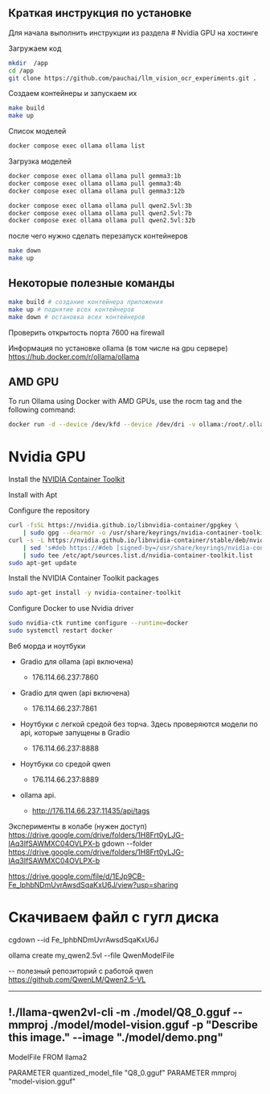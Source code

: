 
## Краткая инструкция по установке

Для начала выполнить инструкции из раздела # Nvidia GPU на хостинге


Загружаем код
```bash
mkdir  /app
cd /app
git clone https://github.com/pauchai/llm_vision_ocr_experiments.git .

``` 

Создаем контейнеры и запускаем их
```bash
make build
make up

```


Список моделей
```bash
docker compose exec ollama ollama list
```

Загрузка моделей
```bash
docker compose exec ollama ollama pull gemma3:1b
docker compose exec ollama ollama pull gemma3:4b
docker compose exec ollama ollama pull gemma3:12b

docker compose exec ollama ollama pull qwen2.5vl:3b
docker compose exec ollama ollama pull qwen2.5vl:7b
docker compose exec ollama ollama pull qwen2.5vl:32b


```
после чего нужно сделать перезапуск контейнеров
```bash
make down
make up
```





## Некоторые полезные команды
```bash
make build # создание контейнера приложения
make up # поднятие всех контейнеров
make down # остановка всех контейнеров
```



Проверить открытость порта  7600 на firewall




Информация по установке ollama (в том числе на gpu сервере)
https://hub.docker.com/r/ollama/ollama



## AMD GPU
To run Ollama using Docker with AMD GPUs, use the rocm tag and the following command:



```bash
docker run -d --device /dev/kfd --device /dev/dri -v ollama:/root/.ollama -p 11434:11434 --name ollama ollama/ollama:rocm

```




# Nvidia GPU
Install the [NVIDIA Container Toolkit](
https://docs.nvidia.com/datacenter/cloud-native/container-toolkit/latest/install-guide.html#installation)

Install with Apt

Configure the repository
```bash
curl -fsSL https://nvidia.github.io/libnvidia-container/gpgkey \
    | sudo gpg --dearmor -o /usr/share/keyrings/nvidia-container-toolkit-keyring.gpg
curl -s -L https://nvidia.github.io/libnvidia-container/stable/deb/nvidia-container-toolkit.list \
    | sed 's#deb https://#deb [signed-by=/usr/share/keyrings/nvidia-container-toolkit-keyring.gpg] https://#g' \
    | sudo tee /etc/apt/sources.list.d/nvidia-container-toolkit.list
sudo apt-get update
```
Install the NVIDIA Container Toolkit packages
```bash
sudo apt-get install -y nvidia-container-toolkit
```

Configure Docker to use Nvidia driver

```bash
sudo nvidia-ctk runtime configure --runtime=docker
sudo systemctl restart docker
```

Веб морда и ноутбуки
- Gradio для ollama (api включена)
    - 176.114.66.237:7860
- Gradio для qwen (api включена)
    - 176.114.66.237:7861

- Ноутбуки  с легкой средой без торча. Здесь проверяются модели по api, которые запущены в Gradio
    - 176.114.66.237:8888

- Ноутбуки со средой qwen 
    - 176.114.66.237:8889



- ollama api.
    - http://176.114.66.237:11435/api/tags



Эксперименты в колабе (нужен доступ)
https://drive.google.com/drive/folders/1H8Frt0yLJG-IAq3IfSAWMXC04OVLPX-b
gdown --folder https://drive.google.com/drive/folders/1H8Frt0yLJG-IAq3IfSAWMXC04OVLPX-b


https://drive.google.com/file/d/1EJp9CB-Fe_lphbNDmUvrAwsdSqaKxU6J/view?usp=sharing



# Скачиваем файл с гугл диска

сgdown --id Fe_lphbNDmUvrAwsdSqaKxU6J



ollama create my_qwen2.5vl --file QwenModelFile



--
полезный репозиторий с работой qwen
https://github.com/QwenLM/Qwen2.5-VL



----
!./llama-qwen2vl-cli -m ./model/Q8_0.gguf --mmproj ./model/model-vision.gguf -p "Describe this image." --image "./model/demo.png"
----


ModelFile
FROM llama2

PARAMETER quantized_model_file "Q8_0.gguf"
PARAMETER mmproj "model-vision.gguf"
